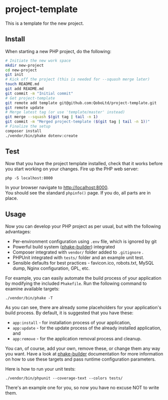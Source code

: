 project-template
================

This is a template for the new project.

Install
-------

When starting a new PHP project, do the following:

```bash
# Initiate the new work space
mkdir new-project
cd new-project
git init
# Kick off the project (this is needed for --squash merge later)
touch README.md
git add README.md
git commit -m "Initial commit"
# Get project-template
git remote add template git@github.com:QoboLtd/project-template.git
git remote update
# Merge latest tag (or use 'template/master' instead)
git merge --squash $(git tag | tail -n 1)
git commit -m "Merged project-template ($(git tag | tail -n 1))"
# Finalize the setup
composer install
./vendor/bin/phake dotenv:create
```

Test
----

Now that you have the project template installed, check that it works
before you start working on your changes.  Fire up the PHP web server:

```
php -S localhost:8000
```

In your browser navigate to [http://localhost:8000](http://localhost:8000).  
You should see the standard ```phpinfo()``` page.  If you do, all parts 
are in place.

Usage
-----

Now you can develop your PHP project as per usual, but with the following
advantages:

* Per-environment configuration using ```.env``` file, which is ignored by git
* Powerful build system ([phake-builder](https://github.com/QoboLtd/phake-builder)) integrated
* Composer integrated with ```vendor/``` folder added to ```.gitignore``` .
* PHPUnit integrated with ```tests/``` folder and an example unit test.
* Sensible defaults for best practices - favicon.ico, robots.txt, MySQL dump, Nginx configuration, GPL, etc.

For example, you can easily automate the build process of your application
by modifying the included ```Phakefile```.  Run the following command to examine
available targets:

```
./vendor/bin/phake -T
```

As you can see, there are already some placeholders for your application's build
process.  By default, it is suggested that you have these:

* ```app:install``` - for installation process of your application,
* ```app:update``` - for the update process of the already installed application, and
* ```app:remove``` - for the application removal process and cleanup.

You can, of course, add your own, remove these, or change them any way you want.  Have a look at
[phake-builder](https://github.com/QoboLtd/phake-builder) documentation for more information on how
to use these targets and pass runtime configuration parameters.

Here is how to run your unit tests:

```
./vendor/bin/phpunit --coverage-text --colors tests/
```

There's an example one for you, so now you have no excuse NOT to write
them.

